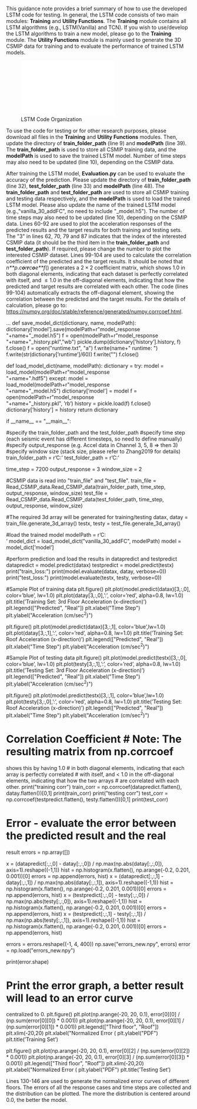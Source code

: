 <div class="center">

  
  

</div>

This guidance note provides a brief summary of how to use the developed
LSTM code for testing. In general, the LSTM code consists of two main
modules: **Training** and **Utility Functions**. The **Training** module
contains all LSTM algorithms (e.g., LSTM(Vanilla) and TCN). If you wish
to use/develop the LSTM algorithms to train a new model, please go to
the **Training** module. The **Utility Functions** module is mainly used
to generate the 3D CSMIP data for training and to evaluate the
performance of trained LSTM models.

<figure>
<embed src="images/LSTM_arhitecture2.pdf" id="fig:LSTM_arhitecture" style="width:60.0%" /><figcaption aria-hidden="true">LSTM Code Organization</figcaption>
</figure>

To use the code for testing or for other research purposes, please
download all files in the **Training** and **Utility Functions**
modules. Then, update the directory of **train_folder_path** (line 9)
and **modelPath** (line 39). The **train_folder_path** is used to store
all CSMIP training data, and the **modelPath** is used to save the
trained LSTM model. Number of time steps may also need to be updated
(line 10), depending on the CSMIP data.

After training the LSTM model, **Evaluation.py** can be used to evaluate
the accuracy of the prediction. Please update the directory of
**train_folder_path** (line 32), **test_folder_path** (line 33) and
**modelPath** (line 48). The **train_folder_path** and
**test_folder_path** are used to store all CSMIP training and testing
data respectively, and the **modelPath** is used to load the trained
LSTM model. Please also update the name of the trained LSTM model
(e.g.,"vanilla_30_addFC", no need to include "\_model.h5"). The number
of time steps may also need to be updated (line 10), depending on the
CSMIP data. Lines 60-92 are used to plot the acceleration responses of
the predicted results and the target results for both training and
testing sets. The "3" in lines 62, 70, 79 and 87 indicates that the
index of the interested CSMIP data (it should be the third item in the
**train_folder_path** and **test_folder_path**). If required, please
change the number to plot the interested CSMIP dataset. Lines 99-104 are
used to calculate the correlation coefficient of the predicted and the
target results. It should be noted that
*n**p*.*c**o**r**r**c**o**e**f*() generates a 2 × 2 coefficient matrix,
which shows 1.0 in both diagonal elements, indicating that each dataset
is perfectly correlated with itself, and  ≤ 1.0 in the off-diagonal
elements, indicating that how the predicted and target results are
correlated with each other. The code (lines 99-104) automatically
extracts the off-diagonal element, showing the correlation between the
predicted and the target results. For the details of calculation, please
go to:
<https://numpy.org/doc/stable/reference/generated/numpy.corrcoef.html>.

<div class="python">

... def save_model_dict(dictionary, name, modelPath):
dictionary\[’model’\].save(modelPath+r"model_response  
"+name+"\_model.h5") f = open(modelPath+r"model_response  
"+name+"\_history.pkl","wb")
pickle.dump(dictionary\[’history’\].history, f) f.close() f =
open("runtime.txt", "a") f.write(name+" runtime: ")
f.write(str(dictionary\[’runtime’\]/60)) f.write("") f.close()

def load_model_dict(name, modelPath): dictionary = try: model =
load_model(modelPath+r"model_response  
"+name+".hdf5") except: model = load_model(modelPath+r"model_response  
"+name+"\_model.h5") dictionary\[’model’\] = model f =
open(modelPath+r"model_response  
"+name+"\_history.pkl", ’rb’) history = pickle.load(f) f.close()
dictionary\[’history’\] = history return dictionary

if \_\_name\_\_ == "\_\_main\_\_":

#specify the train_folder_path and the test_folder_path #specify time
step (each seismic event has different timesteps, so need to define
manually) #specify output_response (e.g. Accel data in Channel 3, 5, 8
=> then 3) #specify window size (stack size, please refer to Zhang2019
for details) train_folder_path = r’C:’ test_folder_path = r’C:’

time_step = 7200 output_response = 3 window_size = 2

#CSMIP data is read into "train_file" and "test_file". train_file =
Read_CSMIP_data.Read_CSMIP_data(train_folder_path, time_step,
output_response, window_size) test_file =
Read_CSMIP_data.Read_CSMIP_data(test_folder_path, time_step,
output_response, window_size)

#The required 3d array will be generated for training/testing datax,
datay = train_file.generate_3d_array() testx, testy =
test_file.generate_3d_array()

#load the trained model modelPath = r’C:  
’ model_dict = load_model_dict("vanilla_30_addFC", modelPath) model =
model_dict\[’model’\]

#perform prediction and load the results in datapredict and testpredict
datapredict = model.predict(datax) testpredict = model.predict(testx)
print("train_loss:") print(model.evaluate(datax, datay, verbose=0))
print("test_loss:") print(model.evaluate(testx, testy, verbose=0))

#Sample Plot of training data plt.figure()
plt.plot(model.predict(datax)\[3,:,0\], color=’blue’, lw=1.0)
plt.plot(datay\[3,:,0\],’:’, color=’red’, alpha=0.8, lw=1.0)
plt.title(’Training Set: 3rd Floor Acceleration (x-direction)’)
plt.legend(\["Predicted", "Real"\]) plt.xlabel("Time Step")
plt.ylabel("Acceleration (cm/sec<sup>2</sup>)")

plt.figure() plt.plot(model.predict(datax)\[3,:,1\],
color=’blue’,lw=1.0) plt.plot(datay\[3,:,1\],’:’, color=’red’,
alpha=0.8, lw=1.0) plt.title(’Training Set: Roof Acceleration
(x-direction)’) plt.legend(\["Predicted", "Real"\]) plt.xlabel("Time
Step") plt.ylabel("Acceleration (cm/sec<sup>2</sup>)")

#Sample Plot of testing data plt.figure()
plt.plot(model.predict(testx)\[3,:,0\], color=’blue’, lw=1.0)
plt.plot(testy\[3,:,1\],’:’, color=’red’, alpha=0.8, lw=1.0)
plt.title(’Testing Set: 3rd Floor Acceleration (x-direction)’)
plt.legend(\["Predicted", "Real"\]) plt.xlabel("Time Step")
plt.ylabel("Acceleration (cm/sec<sup>2</sup>)")

plt.figure() plt.plot(model.predict(testx)\[3,:,1\],
color=’blue’,lw=1.0) plt.plot(testy\[3,:,0\],’:’, color=’red’,
alpha=0.8, lw=1.0) plt.title(’Testing Set: Roof Acceleration
(x-direction)’) plt.legend(\["Predicted", "Real"\]) plt.xlabel("Time
Step") plt.ylabel("Acceleration (cm/sec<sup>2</sup>)")

# Correlation Coefficient # Note: The resulting matrix from np.corrcoef
shows this by having 1.0 # in both diagonal elements, indicating that
each array is perfectly correlated # with itself, and \< 1.0 in the
off-diagonal elements, indicating that how the two arrays # are
correlated with each other. print("training corr") train_corr =
np.corrcoef(datapredict.flatten(), datay.flatten())\[0,1\]
print(train_corr) print("testing corr") test_corr =
np.corrcoef(testpredict.flatten(), testy.flatten())\[0,1\]
print(test_corr)

# Error - evaluate the error between the predicted result and the real
result errors = np.array(\[\])

x = (datapredict\[:,:,0\] - datay\[:,:,0\]) /
np.max(np.abs(datay\[:,:,0\]), axis=1).reshape((-1,1)) hist =
np.histogram(x.flatten(), np.arange(-0.2, 0.201, 0.001))\[0\] errors =
np.append(errors, hist) x = (datapredict\[:,:,1\] - datay\[:,:,1\]) /
np.max(np.abs(datay\[:,:,1\]), axis=1).reshape((-1,1)) hist =
np.histogram(x.flatten(), np.arange(-0.2, 0.201, 0.001))\[0\] errors =
np.append(errors, hist) x = (testpredict\[:,:,0\] - testy\[:,:,0\]) /
np.max(np.abs(testy\[:,:,0\]), axis=1).reshape((-1,1)) hist =
np.histogram(x.flatten(), np.arange(-0.2, 0.201, 0.001))\[0\] errors =
np.append(errors, hist) x = (testpredict\[:,:,1\] - testy\[:,:,1\]) /
np.max(np.abs(testy\[:,:,1\]), axis=1).reshape((-1,1)) hist =
np.histogram(x.flatten(), np.arange(-0.2, 0.201, 0.001))\[0\] errors =
np.append(errors, hist)

errors = errors.reshape((-1, 4, 400)) np.save("errors_new.npy", errors)
error = np.load("errors_new.npy")

print(error.shape)

# Print the error graph, a better result will lead to an error curve
centralized to 0. plt.figure() plt.plot(np.arange(-20, 20, 0.1),
error\[0\]\[0\] / (np.sum(error\[0\]\[0\]) \* 0.001))
plt.plot(np.arange(-20, 20, 0.1), error\[0\]\[1\] /
(np.sum(error\[0\]\[1\]) \* 0.001)) plt.legend(\["Third floor",
"Roof"\]) plt.xlim(-20,20) plt.xlabel("Normalized Error (
plt.ylabel("PDF") plt.title(’Training Set’)

plt.figure() plt.plot(np.arange(-20, 20, 0.1), error\[0\]\[2\] /
(np.sum(error\[0\]\[2\]) \* 0.001)) plt.plot(np.arange(-20, 20, 0.1),
error\[0\]\[3\] / (np.sum(error\[0\]\[3\]) \* 0.001))
plt.legend(\["Third floor", "Roof"\]) plt.xlim(-20,20)
plt.xlabel("Normalized Error ( plt.ylabel("PDF") plt.title(’Testing
Set’)

</div>

Lines 130-146 are used to generate the normalized error curves of
different floors. The errors of all the response cases and time steps
are collected and the distribution can be plotted. The more the
distribution is centered around 0.0, the better the model.
